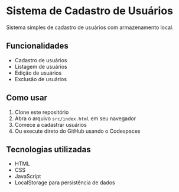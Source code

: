 # Sistema de Cadastro de Usuários

Sistema simples de cadastro de usuários com armazenamento local.

## Funcionalidades

- Cadastro de usuários
- Listagem de usuários
- Edição de usuários
- Exclusão de usuários

## Como usar

1. Clone este repositório
2. Abra o arquivo `src/index.html` em seu navegador
3. Comece a cadastrar usuários
4. Ou execute direto do GitHub usando o Codespaces

## Tecnologias utilizadas

- HTML
- CSS
- JavaScript
- LocalStorage para persistência de dados 
